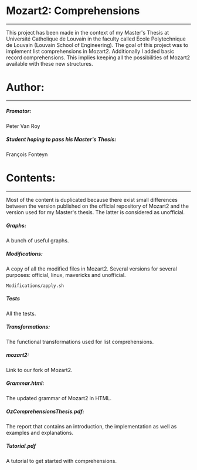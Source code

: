 # Mozart2: Comprehensions
--- 
This project has been made in the context of my Master's Thesis at Université Catholique de Louvain in the faculty called Ecole Polytechnique de Louvain (Louvain School of Engineering).
The goal of this project was to implement list comprehensions in Mozart2. Additionally I added basic record comprehensions. This implies keeping all the possibilities of Mozart2 available with these new structures.

# Author:
---
##### Promotor:
Peter Van Roy
##### Student hoping to pass his Master's Thesis:
François Fonteyn

# Contents:
---
Most of the content is duplicated because there exist small differences between the version published on the official repository of Mozart2 and the version used for my Master's thesis. The latter is considered as unofficial.

##### Graphs:          
A bunch of useful graphs.
##### Modifications:
A copy of all the modified files in Mozart2. Several versions for several purposes: official, linux, mavericks and unofficial.

    Modifications/apply.sh
##### Tests
All the tests.
##### Transformations: 
The functional transformations used for list comprehensions.
##### mozart2: 
Link to our fork of Mozart2.
##### Grammar.html: 
The updated grammar of Mozart2 in HTML.
##### OzComprehensionsThesis.pdf:      
The report that contains an introduction, the implementation as well as examples and explanations.
##### Tutorial.pdf
A tutorial to get started with comprehensions.
